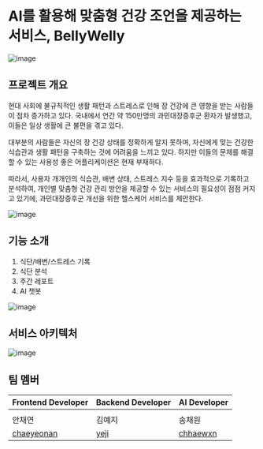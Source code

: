 # AI를 활용해 맞춤형 건강 조언을 제공하는 서비스, BellyWelly
![image](https://github.com/BellyWelly/.github/assets/90609254/3bb08624-f51d-4a5b-9ffd-d1fb4fd9c122)


## 프로젝트 개요
현대 사회에 불규칙적인 생활 패턴과 스트레스로 인해 장 건강에 큰 영향을 받는 사람들이 점차 증가하고 있다. 
국내에서 연간 약 150만명의 과민대장증후군 환자가 발생했고, 이들은 일상 생활에 큰 불편을 겪고 있다.

대부분의 사람들은 자신의 장 건강 상태를 정확하게 알지 못하며, 자신에게 맞는 건강한 식습관과 생활 패턴을 구축하는 것에 어려움을 느끼고 있다. 
하지만 이들의 문제를 해결할 수 있는 사용성 좋은 어플리케이션은 현재 부재하다.

따라서, 사용자 개개인의 식습관, 배변 상태, 스트레스 지수 등을 효과적으로 기록하고 분석하여, 개인별 맞춤형 건강 관리 방안을 제공할 수 있는 서비스의 필요성이 점점 커지고 있기에, 
과민대장증후군 개선을 위한 헬스케어 서비스를 제안한다.

![image](https://github.com/BellyWelly/.github/assets/90609254/74ca7e4b-be16-4ce1-a2db-6d56330dd5e0)

## 기능 소개

1. 식단/배변/스트레스 기록
2. 식단 분석
3. 주간 레포트
4. AI 챗봇

![image](https://github.com/BellyWelly/.github/assets/90609254/99f8e57c-7aaa-4221-b2cb-97c33a7ddb66)

## 서비스 아키텍처

![image](https://github.com/BellyWelly/.github/assets/90609254/846a61c2-b489-4368-b641-6cda3983b276)

## 팀 멤버

| Frontend Developer | Backend Developer | AI Developer |
| ------------------ | ----------------- | ------------ |
| | | 
| 안채연 | 김예지 | 송채원 | 
| [chaeyeonan](https://github.com/chaeyeonan) | [yeji](https://github.com/xyzwv) | [chhaewxn](https://github.com/chhaewxn)|

